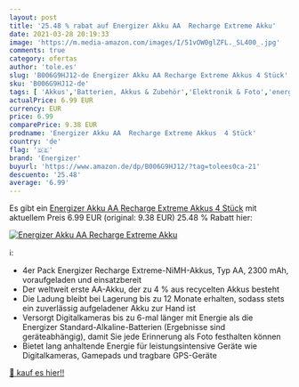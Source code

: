 ```yaml
---
layout: post
title: '25.48 % rabat auf Energizer Akku AA  Recharge Extreme Akku'
date: 2021-03-28 20:19:33
image: 'https://m.media-amazon.com/images/I/51vOW0glZFL._SL400_.jpg'
comments: true
category: ofertas
author: 'tole.es'
slug: 'B006G9HJ12-de Energizer Akku AA Recharge Extreme Akkus 4 Stück'
sku: 'B006G9HJ12-de'
tags: [ 'Akkus','Batterien, Akkus & Zubehör','Elektronik & Foto','energizer', ]
actualPrice: 6.99 EUR
currency: EUR
price: 6.99
comparePrice: 9.38 EUR
prodname: 'Energizer Akku AA  Recharge Extreme Akkus  4 Stück'
country: 'de'
flag: '🇩🇪'
brand: 'Energizer'
buyurl: 'https://www.amazon.de/dp/B006G9HJ12/?tag=tolees0ca-21'
descuento: '25.48'
average: '6.99'
---
```


Es gibt ein [Energizer Akku AA  Recharge Extreme Akkus  4 Stück](https://www.amazon.de/dp/B006G9HJ12/?tag=tolees0ca-21) mit aktuellem Preis 6.99 EUR (original: 9.38 EUR) 25.48 % Rabatt hier:

[![Energizer Akku AA  Recharge Extreme Akku](https://m.media-amazon.com/images/I/51vOW0glZFL._SL400_.jpg)](https://www.amazon.de/dp/B006G9HJ12/?tag=tolees0ca-21)

ℹ️:

- 4er Pack Energizer Recharge Extreme-NiMH-Akkus, Typ AA, 2300 mAh, voraufgeladen und einsatzbereit
- Der weltweit erste AA-Akku, der zu 4 % aus recycelten Akkus besteht
- Die Ladung bleibt bei Lagerung bis zu 12 Monate erhalten, sodass stets ein zuverlässig aufgeladener Akku zur Hand ist
- Versorgt Digitalkameras bis zu 6-mal länger mit Energie als die Energizer Standard-Alkaline-Batterien (Ergebnisse sind geräteabhängig), damit Sie jede Erinnerung als Foto festhalten können
- Bietet lang anhaltende Energie für leistungsintensive Geräte wie Digitalkameras, Gamepads und tragbare GPS-Geräte

[🛒 kauf es hier!!](https://www.amazon.de/dp/B006G9HJ12/?tag=tolees0ca-21)

